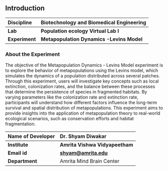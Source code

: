 
## Introduction


<b>Discipline | <b>Biotechnology and Biomedical Engineering
:--|:--|
<b> Lab | <b>Population ecology Virtual Lab I 
<b> Experiment|     <b> Metapopulation Dynamics -Levins Model 


### About the Experiment 

The objective of the Metapopulation Dynamics - Levins Model experiment is to explore the behavior of metapopulations using the Levins model, which simulates the dynamics of a population distributed across several patches. Through this experiment, users will investigate key concepts such as local extinction, colonization rates, and the balance between these processes that determine the persistence of species in fragmented habitats. By varying parameters like the colonization rate and extinction rate, participants will understand how different factors influence the long-term survival and spatial distribution of metapopulations. This experiment aims to provide insights into the application of metapopulation theory to real-world ecological scenarios, such as conservation efforts and habitat fragmentation.

<b>Name of Developer | <b> Dr. Shyam Diwakar 
:--|:--|
<b> Institute | <b>  Amrita Vishwa Vidyapeetham
<b> Email id|     <b>  shyam@amrita.edu
<b> Department |  Amrita Mind Brain Center

